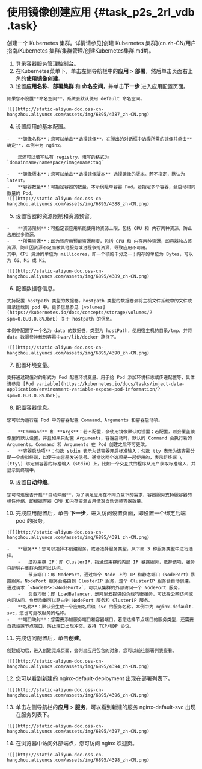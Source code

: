 # 使用镜像创建应用 {#task_p2s_2rl_vdb .task}

创建一个 Kubernetes 集群。详情请参见[创建 Kubernetes 集群](cn.zh-CN/用户指南/Kubernetes 集群/集群管理/创建Kubernetes集群.md#)。

1.   登录[容器服务管理控制台](https://cs.console.aliyun.com)。 
2.   在Kubernetes菜单下，单击左侧导航栏中的**应用** \> **部署**，然后单击页面右上角的**使用镜像创建**。 
3.   设置**应用名称**、**部署集群** 和 **命名空间**，并单击**下一步** 进入应用配置页面。 

    如果您不设置**命名空间**，系统会默认使用 default 命名空间。

    ![](http://static-aliyun-doc.oss-cn-hangzhou.aliyuncs.com/assets/img/6895/4387_zh-CN.png)

4.   设置应用的基本配置。 

    -   **镜像名称**：您可以单击**选择镜像**，在弹出的对话框中选择所需的镜像并单击**确定**，本例中为 nginx。

        您还可以填写私有 registry。填写的格式为`domainname/namespace/imagename:tag`

    -   **镜像版本**：您可以单击**选择镜像版本** 选择镜像的版本。若不指定，默认为 latest。
    -   **容器数量**：可指定容器的数量，本示例是单容器 Pod，若指定多个容器，会启动相同数量的 Pod。
    ![](http://static-aliyun-doc.oss-cn-hangzhou.aliyuncs.com/assets/img/6895/4388_zh-CN.png)

5.   设置容器的资源限制和资源预留。 

    -   **资源限制**：可指定该应用所能使用的资源上限，包括 CPU 和 内存两种资源，防止占用过多资源。
    -   **所需资源**：即为该应用预留资源额度，包括 CPU 和 内存两种资源，即容器独占该资源，防止因资源不足而被其他服务或进程争抢资源，导致应用不可用。
    其中，CPU 资源的单位为 millicores，即一个核的千分之一；内存的单位为 Bytes，可以为 Gi、Mi 或 Ki。

    ![](http://static-aliyun-doc.oss-cn-hangzhou.aliyuncs.com/assets/img/6895/4389_zh-CN.png)

6.   配置数据卷信息。 

    支持配置 hostpath 类型的数据卷。hostpath 类型的数据卷会将主机文件系统中的文件或目录挂载到 pod 中。更多信息参见 [volumes](https://kubernetes.io/docs/concepts/storage/volumes/?spm=0.0.0.0.8VJbrE) 关于 hostpath 的信息。

    本例中配置了一个名为 data 的数据卷，类型为 hostPath，使用宿主机的目录/tmp，并将 data 数据卷挂载到容器中var/lib/docker 路径下。

    ![](http://static-aliyun-doc.oss-cn-hangzhou.aliyuncs.com/assets/img/6895/4390_zh-CN.png)

7.   配置环境变量。 

    支持通过键值对的形式为 Pod 配置环境变量。用于给 Pod 添加环境标志或传递配置等，具体请参见 [Pod variable](https://kubernetes.io/docs/tasks/inject-data-application/environment-variable-expose-pod-information/?spm=0.0.0.0.8VJbrE)。

8.   配置容器信息。 

    您可以为运行在 Pod 中的容器配置 Command、Arguments 和容器启动项。

    -   **Command** 和 **Args**：若不配置，会使用镜像默认的设置；若配置，则会覆盖镜像里的默认设置，并且如果只配置 Arguments，容器启动时，默认的 Command 会执行新的 Arguments。Command 和 Arguments 在 Pod 创建之后不可更改。
    -   **容器启动项**：勾选 stdin 表示为该容器开启标准输入；勾选 tty 表示为该容器分配一个虚拟终端，以便于向容器发送信号。通常这两个选项是一起使用的，表示将终端 \(tty\) 绑定到容器的标准输入（stdin）上，比如一个交互式的程序从用户获取标准输入，并显示到终端中。
9.   设置**自动伸缩**。 

    您可勾选是否开启**自动伸缩**，为了满足应用在不同负载下的需求，容器服务支持服容器的弹性伸缩，即根据容器 CPU 和内存资源占用情况自动调整容器数量。

10.  完成应用配置后，单击 **下一步**，进入访问设置页面，即设置一个绑定后端 pod 的服务。 

    ![](http://static-aliyun-doc.oss-cn-hangzhou.aliyuncs.com/assets/img/6895/4391_zh-CN.png)

    -   **服务**：您可以选择不创建服务，或者选择服务类型，从下面 3 种服务类型中进行选择。
        -   虚拟集群 IP：即 ClusterIP，指通过集群的内部 IP 暴露服务，选择该项，服务只能够在集群内部可以访问。
        -   节点端口：即 NodePort，通过每个 Node 上的 IP 和静态端口（NodePort）暴露服务。NodePort 服务会路由到 ClusterIP 服务，这个 ClusterIP 服务会自动创建。通过请求 `<NodeIP>:<NodePort>`，可以从集群的外部访问一个 NodePort 服务。
        -   负载均衡：即 LoadBalancer，是阿里云提供的负载均衡服务，可选择公网访问或内网访问。负载均衡可以路由到 NodePort 服务和 ClusterIP 服务。
    -   **名称**：默认会生成一个应用名后缀 svc 的服务名称，本例中为 nginx-default-svc，您也可更改服务的名称。
    -   **端口映射**：您需要添加服务端口和容器端口，若您选择节点端口的服务类型，还需要自己设置节点端口，防止端口出现冲突。支持 TCP/UDP 协议。
11.  完成访问配置后，单击**创建**。 

    创建成功后，进入创建完成页面，会列出应用包含的对象，您可以前往部署列表查看。

    ![](http://static-aliyun-doc.oss-cn-hangzhou.aliyuncs.com/assets/img/6895/4394_zh-CN.png)

12.  您可以看到新建的 nginx-default-deployment 出现在部署列表下。 

    ![](http://static-aliyun-doc.oss-cn-hangzhou.aliyuncs.com/assets/img/6895/4396_zh-CN.png)

13.  单击左侧导航栏的**应用** \> **服务**，可以看到新建的服务 nginx-default-svc 出现在服务列表下。 

    ![](http://static-aliyun-doc.oss-cn-hangzhou.aliyuncs.com/assets/img/6895/4397_zh-CN.png)

14.  在浏览器中访问外部端点，您可访问 nginx 欢迎页。 

    ![](http://static-aliyun-doc.oss-cn-hangzhou.aliyuncs.com/assets/img/6895/4398_zh-CN.png)


